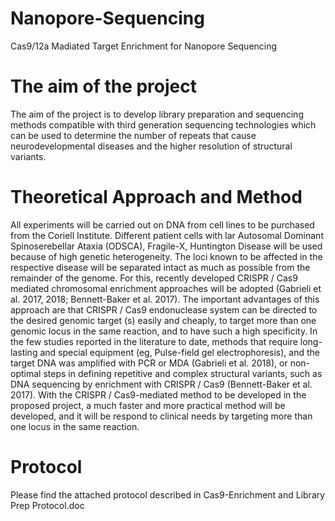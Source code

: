 # Nanopore-Sequencing
Cas9/12a Madiated Target Enrichment for Nanopore Sequencing

# The aim of the project 
The aim of the project is to develop library preparation and sequencing methods compatible with third generation sequencing technologies which can be used to determine the number of repeats that cause neurodevelopmental diseases and the higher resolution of structural variants.

# Theoretical Approach and Method
All experiments will be carried out on DNA from cell lines to be purchased from the Coriell Institute. Different patient cells with lar Autosomal Dominant Spinoserebellar Ataxia (ODSCA), Fragile-X, Huntington Disease will be used because of high genetic heterogeneity. The loci known to be affected in the respective disease will be separated intact as much as possible from the remainder of the genome. For this, recently developed CRISPR / Cas9 mediated chromosomal enrichment approaches will be adopted (Gabrieli et al. 2017, 2018; Bennett-Baker et al. 2017). The important advantages of this approach are that CRISPR / Cas9 endonuclease system can be directed to the desired genomic target (s) easily and cheaply, to target more than one genomic locus in the same reaction, and to have such a high specificity. In the few studies reported in the literature to date, methods that require long-lasting and special equipment (eg, Pulse-field gel electrophoresis), and the target DNA was amplified with PCR or MDA (Gabrieli et al. 2018), or non-optimal steps in defining repetitive and complex structural variants, such as DNA sequencing by enrichment with CRISPR / Cas9 (Bennett-Baker et al. 2017). With the CRISPR / Cas9-mediated method to be developed in the proposed project, a much faster and more practical method will be developed, and it will be respond to clinical needs by targeting more than one locus in the same reaction.

# Protocol
Please find the attached protocol described in Cas9-Enrichment and Library Prep Protocol.doc

